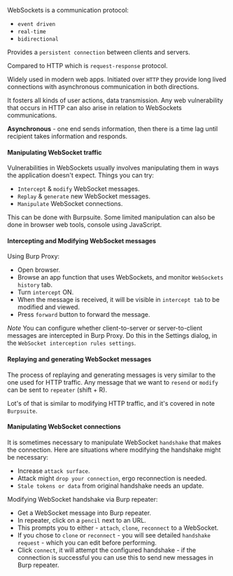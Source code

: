 WebSockets is a communication protocol:
- `event driven`
- `real-time`
- `bidirectional`

Provides a `persistent connection` between clients and servers.

Compared to HTTP which is `request-response` protocol.

Widely used in modern web apps.
Initiated over `HTTP` they provide long lived connections with asynchronous communication in both directions.

It fosters all kinds of user actions, data transmission.
Any web vulnerability that occurs in HTTP can also arise in relation to WebSockets communications.

**Asynchronous** - one end sends information, then there is a time lag until recipient takes information and responds.


#### Manipulating WebSocket traffic

Vulnerabilities in WebSockets usually involves manipulating them in ways the application doesn't expect.
Things you can try:
- `Intercept` & `modify` WebSocket messages.
- `Replay` & `generate` new WebSocket messages.
- `Manipulate` WebSocket connections.

This can be done with Burpsuite.
Some limited manipulation can also be done in browser web tools, console using JavaScript.


#### Intercepting and Modifying WebSocket messages

Using Burp Proxy:
- Open browser.
- Browse an app function that uses WebSockets, and monitor `WebSockets history` tab.
- Turn `intercept` ON.
- When the message is received, it will be visible in `intercept tab` to be modified and viewed.
- Press `forward` button to forward the message.

*Note*
You can configure whether client-to-server or server-to-client messages are intercepted in Burp Proxy. 
Do this in the Settings dialog, in the `WebSocket interception rules settings`.

#### Replaying and generating WebSocket messages

The process of replaying and generating messages is very similar to the one used for HTTP traffic.
Any message that we want to `resend` or `modify` can be sent to `repeater` (shift + R).

Lot's of that is similar to modifying HTTP traffic, and it's covered in note `Burpsuite`.

#### Manipulating WebSocket connections

It is sometimes necessary to manipulate WebSocket `handshake` that makes the connection.
Here are situations where modifying the handshake might be necessary:
- Increase `attack surface`.
- Attack might `drop your connection`, ergo reconnection is needed.
- `Stale tokens or data` from original handshake needs an update.

Modifying WebSocket handshake via Burp repeater:
- Get a WebSocket message into Burp repeater.
- In repeater, click on a `pencil` next to an URL.
- This prompts you to either - `attach`, `clone`, `reconnect` to a WebSocket.
- If you chose to `clone` or `reconnect` - you will see detailed `handshake request` - which you can edit before performing.
- Click `connect`, it will attempt the configured handshake - if the connection is successful you can use this to send new messages in Burp repeater.

